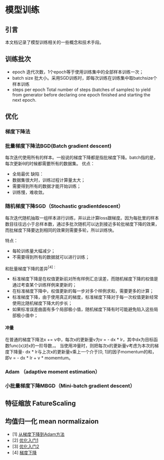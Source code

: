 # 模型训练
## 引言
本文档记录了模型训练相关的一些概念和技术手段。

## 训练批次
- epoch
迭代次数，1个epoch等于使用训练集中的全部样本训练一次；
- batch size 批大小。采用SGD训练时，即每次训练在训练集中取batchsize个样本训练
- steps per epoch
Total number of steps (batches of samples) to yield from generator before declaring one epoch finished and starting the next epoch. 
## 优化
### 梯度下降法

### 批量梯度下降法BGD(Batch gradient descent)
每次迭代使用所有的样本。一般说的梯度下降都是指批梯度下降。batch指的是，每次更新θ的时候都需要所有的数据集。
优点：
- 全局最优
缺陷：
- 数据集很大时，训练过程计算量太大；
- 需要得到所有的数据才能开始训练；
- 训练慢，难收敛。
### 随机梯度下降SGD（Stochastic gradientdescent）
每次迭代随机抽取一组样本进行训练，并以此计算loss跟梯度。因为每批里的样本数目往往远小于总样本数，通过多批次随机可以达到接近多轮批梯度下降的效果，而批梯度下降要达到相同的效果则需要多轮，所以训练快。

特点：
- 每轮训练量大幅减少；
- 不需要得到所有的数据就可以进行训练；

和批量梯度下降的差异<sup>[4]：

- 标准梯度下降是在权值更新前对所有样例汇总误差，而随机梯度下降的权值是通过考查某个训练样例来更新的；
- 在标准梯度下降中，权值更新的每一步对多个样例求和，需要更多的计算；
- 标准梯度下降，由于使用真正的梯度，标准梯度下降对于每一次权值更新经常使用比随机梯度下降大的步长；
- 如果标准误差曲面有多个局部极小值，随机梯度下降有时可能避免陷入这些局部极小值中；

#### 冲量
在普通的梯度下降法x += v中，每次x的更新量v为v = - dx * lr，其中dx为目标函数func(x)对x的一阶导数，。
当使用冲量时，则把每次x的更新量v考虑为本次的梯度下降量- dx * lr与上次x的更新量v乘上一个介于[0, 1]的因子momentum的和，即v = - dx * lr + v * momemtum。

### Adam （adaptive moment estimation）
### 小批量梯度下降MBGD（Mini-batch gradient descent）

## 特征缩放 FatureScaling
## 均值归一化 mean normalizaion
- [1] [从梯度下降到Adam方法](https://www.sohu.com/a/149921578_610300)
- [2] [优化入门1](https://blog.csdn.net/weixin_42398658/article/details/84502215#comments)
- [3] [优化入门2](https://blog.csdn.net/weixin_42398658/article/details/84525917)
- [4] [梯度下降](https://blog.csdn.net/pipisorry/article/details/23692455)